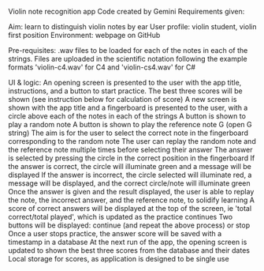Violin note recognition app
Code created by Gemini
Requirements given:

Aim: learn to distinguish violin notes by ear
User profile: violin student, violin first position
Environment: webpage on GitHub

Pre-requisites: 
  .wav files to be loaded for each of the notes in each of the strings.
  Files are uploaded in the scientific notation following the example formats 'violin-c4.wav' for C4 and 'violin-cs4.wav' for C#

UI & logic:
  An opening screen is presented to the user with the app title, instructions, and a button to start practice. The best three scores will be shown (see instruction below for calculation of score)
  A new screen is shown with the app title and a fingerboard is presented to the user, with a circle above each of the notes in each of the strings
  A button is shown to play a random note
  A button is shown to play the reference note G (open G string)
  The aim is for the user to select the correct note in the fingerboard corresponding to the random note 
  The user can replay the random note and the reference note multiple times before selecting their answer
  The answer is selected by pressing the circle in the correct position in the fingerboard
  If the answer is correct, the circle will illuminate green and a message will be displayed
  If the answer is incorrect, the circle selected will illuminate red, a message will be displayed, and the correct circle/note will illuminate green
  Once the answer is given and the result displayed, the user is able to replay the note, the incorrect answer, and the reference note, to solidify learning
  A score of correct answers will be displayed at the top of the screen, ie 'total correct/total played', which is updated as the practice continues
  Two buttons will be displayed: continue (and repeat the above process) or stop
  Once a user stops practice, the answer score will be saved with a timestamp in a database
  At the next run of the app, the opening screen is updated to shown the best three scores from the database and their dates
  Local storage for scores, as application is designed to be single use



